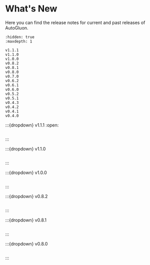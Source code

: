# What's New

Here you can find the release notes for current and past releases of AutoGluon.

```{toctree}
:hidden: true
:maxdepth: 1

v1.1.1
v1.1.0
v1.0.0
v0.8.2
v0.8.1
v0.8.0
v0.7.0
v0.6.2
v0.6.1
v0.6.0
v0.5.2
v0.5.1
v0.4.3
v0.4.2
v0.4.1
v0.4.0
```

:::{dropdown} v1.1.1
:open:

```{include} v1.1.1.md
```

:::

:::{dropdown} v1.1.0

```{include} v1.1.0.md
```

:::

:::{dropdown} v1.0.0

```{include} v1.0.0.md
```

:::

:::{dropdown} v0.8.2

```{include} v0.8.2.md
```

:::

:::{dropdown} v0.8.1

```{include} v0.8.1.md
```

:::

:::{dropdown} v0.8.0

```{include} v0.8.0.md
```

:::
